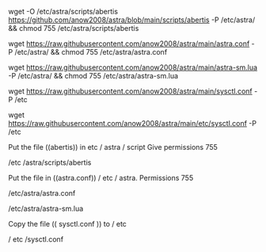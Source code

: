  wget -O /etc/astra/scripts/abertis https://github.com/anow2008/astra/blob/main/scripts/abertis -P /etc/astra/ && chmod 755 /etc/astra/scripts/abertis


wget https://raw.githubusercontent.com/anow2008/astra/main/astra.conf -P /etc/astra/ && chmod 755 /etc/astra/astra.conf


wget https://raw.githubusercontent.com/anow2008/astra/main/astra-sm.lua -P /etc/astra/ && chmod 755 /etc/astra/astra-sm.lua


wget https://raw.githubusercontent.com/anow2008/astra/main/sysctl.conf -P /etc


wget https://raw.githubusercontent.com/anow2008/astra/main/etc/sysctl.conf -P /etc




     
Put the file ((abertis)) in etc / astra / script Give permissions 755

/etc /astra/scripts/abertis

Put the file in ((astra.conf))  / etc / astra. Permissions 755

/etc/astra/astra.conf

/etc/astra/astra-sm.lua

Copy the file (( sysctl.conf )) to / etc

/ etc /sysctl.conf

